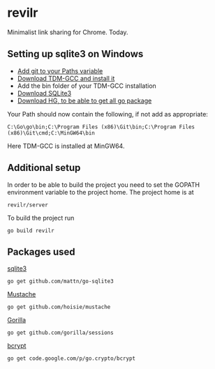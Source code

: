 revilr
======

Minimalist link sharing for Chrome. Today.

Setting up sqlite3 on Windows
-----------------------------

* [Add git to your Paths variable](http://blog.countableset.ch/2012/06/07/adding-git-to-windows-7-path/)
* [Download TDM-GCC and install it](http://tdm-gcc.tdragon.net/)
* Add the bin folder of your TDM-GCC installation
* [Download SQLite3](http://mislav.uniqpath.com/rails/install-sqlite3/)
* [Download HG, to be able to get all go package](http://tortoisehg.bitbucket.org/download/index.html)

Your Path should now contain the following, if not add as appropriate:

	C:\Go\go\bin;C:\Program Files (x86)\Git\bin;C:\Program Files (x86)\Git\cmd;C:\MinGW64\bin

Here TDM-GCC is installed at MinGW64.

Additional setup
---------------------------

In order to be able to build the project you need to set the GOPATH environment variable to the project home. The project home is at

	revilr/server

To build the project run

	go build revilr

Packages used
---------------------------

[sqlite3](https://github.com/mattn/go-sqlite3)

	go get github.com/mattn/go-sqlite3

[Mustache](https://github.com/hoisie/mustache)

	go get github.com/hoisie/mustache

[Gorilla](http://www.gorillatoolkit.org/pkg/sessions)

	go get github.com/gorilla/sessions

[bcrypt](http://godoc.org/code.google.com/p/go.crypto/bcrypt)

	go get code.google.com/p/go.crypto/bcrypt